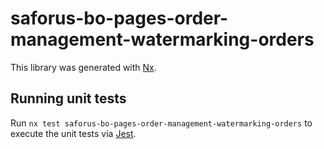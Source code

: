 # saforus-bo-pages-order-management-watermarking-orders

This library was generated with [Nx](https://nx.dev).

## Running unit tests

Run `nx test saforus-bo-pages-order-management-watermarking-orders` to execute the unit tests via [Jest](https://jestjs.io).
